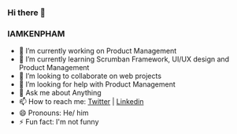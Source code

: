 ### Hi there 👋
### IAMKENPHAM


- 🔭 I’m currently working on Product Management
- 🌱 I’m currently learning Scrumban Framework, UI/UX design and Product Management
- 👯 I’m looking to collaborate on web projects
- 🤔 I’m looking for help with Product Management
- 💬 Ask me about Anything
- 📫 How to reach me: [Twitter](https://twitter.com/kenpham4real) | [Linkedin](https://www.linkedin.com/in/kenpham4real/)
- 😄 Pronouns: He/ him
- ⚡ Fun fact: I'm not funny

